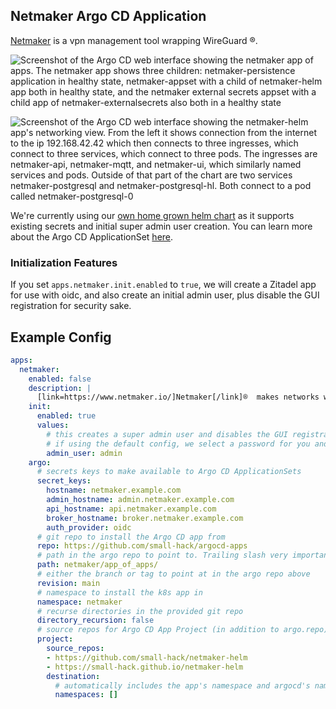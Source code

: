 ## Netmaker Argo CD Application
[Netmaker](https://www.netmaker.io/) is a vpn management tool wrapping WireGuard ®️.

![Screenshot of the Argo CD web interface showing the netmaker app of apps. The netmaker app shows three children: netmaker-persistence application in healthy state, netmaker-appset with a child of netmaker-helm app both in healthy state, and the netmaker external secrets appset with a child app of netmaker-externalsecrets also both in a healthy state](./netmaker.png)

![Screenshot of the Argo CD web interface showing the netmaker-helm app's networking view. From the left it shows connection from the internet to the ip 192.168.42.42 which then connects to three ingresses, which connect to three services, which connect to three pods. The ingresses are netmaker-api, netmaker-mqtt, and netmaker-ui, which similarly named services and pods. Outside of that part of the chart are two services netmaker-postgresql and netmaker-postgresql-hl. Both connect to a pod called netmaker-postgresql-0](./netmaker-network.png)

We're currently using our [own home grown helm chart](https://github.com/small-hack/netmaker-helm) as it supports existing secrets and initial super admin user creation. You can learn more about the Argo CD ApplicationSet [here](https://github.com/small-hack/argocd-apps/tree/main/netmaker).

### Initialization Features

If you set `apps.netmaker.init.enabled` to `true`, we will create a Zitadel app for use with oidc, and also create an initial admin user, plus disable the GUI registration for security sake.


## Example Config

```yaml
apps:
  netmaker:
    enabled: false
    description: |
      [link=https://www.netmaker.io/]Netmaker[/link]®️  makes networks with WireGuard. Netmaker automates fast, secure, and distributed virtual networks.
    init:
      enabled: true
      values:
        # this creates a super admin user and disables the GUI registration form
        # if using the default config, we select a password for you and update your bitwarden
        admin_user: admin
    argo:
      # secrets keys to make available to Argo CD ApplicationSets
      secret_keys:
        hostname: netmaker.example.com
        admin_hostname: admin.netmaker.example.com
        api_hostname: api.netmaker.example.com
        broker_hostname: broker.netmaker.example.com
        auth_provider: oidc
      # git repo to install the Argo CD app from
      repo: https://github.com/small-hack/argocd-apps
      # path in the argo repo to point to. Trailing slash very important!
      path: netmaker/app_of_apps/
      # either the branch or tag to point at in the argo repo above
      revision: main
      # namespace to install the k8s app in
      namespace: netmaker
      # recurse directories in the provided git repo
      directory_recursion: false
      # source repos for Argo CD App Project (in addition to argo.repo)
      project:
        source_repos:
        - https://github.com/small-hack/netmaker-helm
        - https://small-hack.github.io/netmaker-helm
        destination:
          # automatically includes the app's namespace and argocd's namespace
          namespaces: []
```
